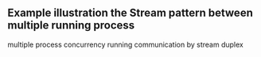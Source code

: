## Example illustration the Stream pattern between multiple running process
multiple process concurrency running communication by stream duplex 
